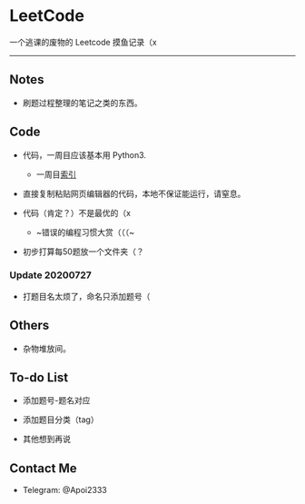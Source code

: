 # LeetCode
一个逃课的废物的 Leetcode 摸鱼记录（x

---
## Notes
- 刷题过程整理的笔记之类的东西。

## Code
- 代码，一周目应该基本用 Python3.

    - 一周目[索引](./Code/py3/Navigation.md)

- 直接复制粘贴网页编辑器的代码，本地不保证能运行，请窒息。

- 代码（肯定？）不是最优的（x

    - ~错误的编程习惯大赏（（（~

- 初步打算每50题放一个文件夹（？

### Update 20200727

- 打题目名太烦了，命名只添加题号（

## Others
- 杂物堆放间。

## To-do List

- 添加题号-题名对应

- 添加题目分类（tag）

- 其他想到再说

## Contact Me
- Telegram: @Apoi2333
